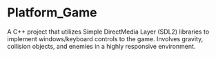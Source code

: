 # Platform_Game

A C++ project that utilizes Simple DirectMedia Layer (SDL2) libraries to implement windows/keyboard controls to the game.
Involves gravity, collision objects, and enemies in a highly responsive environment.
